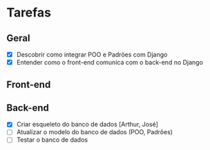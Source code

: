 # Tarefas

## Geral
- [X] Descobrir como integrar POO e Padrões com Django
- [X] Entender como o front-end comunica com o back-end no Django
  
## Front-end

## Back-end
- [X] Criar esqueleto do banco de dados [Arthur, José]
- [ ] Atualizar o modelo do banco de dados (POO, Padrões)
- [ ] Testar o banco de dados
